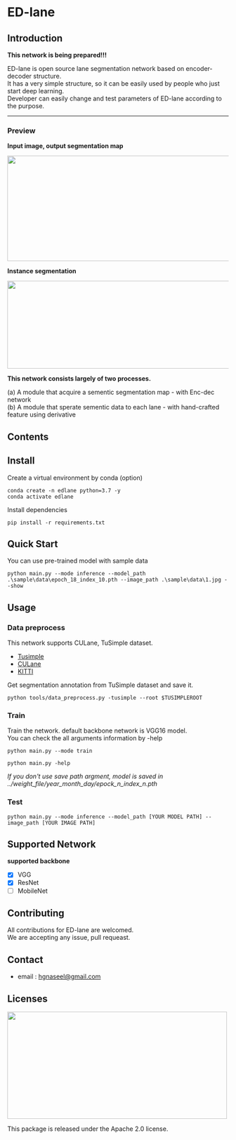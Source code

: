 # ED-lane

## Introduction

**This network is being prepared!!!**  
  
ED-lane is open source lane segmentation network based on encoder-decoder structure.  
It has a very simple structure, so it can be easily used by people who just start deep learning.  
Developer can easily change and test parameters of ED-lane according to the purpose.  



  
---
### Preview  

**Input image, output segmentation map** 
<p></p>  
<image width="600" height="240" src="sample/readme_image/file2.png">  
  
**Instance segmentation**  
<p></p>  
<image width="800" height="200" src="sample/readme_image/file3.png">  
  
  
   

<p></p>  

**This network consists largely of two processes.**  
  
(a) A module that acquire a sementic segmentation map - with Enc-dec network  
(b) A module that sperate sementic data to each lane - with hand-crafted feature using derivative  
## Contents  

## Install  

Create a virtual environment by conda (option)

```
conda create -n edlane python=3.7 -y
conda activate edlane
```

Install dependencies
```
pip install -r requirements.txt
```

## Quick Start

You can use pre-trained model with sample data
```
python main.py --mode inference --model_path .\sample\data\epoch_18_index_10.pth --image_path .\sample\data\1.jpg --show

```
## Usage


### **Data preprocess**  

This network supports CULane, TuSimple dataset.  
* [Tusimple](https://github.com/TuSimple/tusimple-benchmark/issues/3)  
* [CULane](https://xingangpan.github.io/projects/CULane.html)  
* [KITTI](http://www.cvlibs.net/datasets/kitti/eval_road.php)  

Get segmentation annotation from TuSimple dataset and save it.
```
python tools/data_preprocess.py -tusimple --root $TUSIMPLEROOT
```

### **Train**  

Train the network. default backbone network is VGG16 model.  
You can check the all arguments information by -help
```
python main.py --mode train  

python main.py -help
```
*If you don't use save path argment, model is saved in ../weight_file/year_month_day/epock_n_index_n.pth*

### **Test**  

```
python main.py --mode inference --model_path [YOUR MODEL PATH] --image_path [YOUR IMAGE PATH]

```

## Supported Network

**supported backbone**

 - [x] VGG  
 - [x] ResNet  
 - [ ] MobileNet  

## Contributing

All contributions for ED-lane are welcomed.  
We are accepting any issue, pull requeast.  

## Contact

* email : hgnaseel@gmail.com

## Licenses  
  
<image width="500" height="244" src="sample/readme_image/Apache_Software_Foundation_Logo.png">  
  
This package is released under the Apache 2.0 license.  
  
<!-- ## Reference -->
